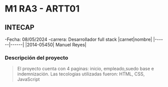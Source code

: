 # M1 RA3 - ARTT01
## INTECAP
 -Fecha: 08/05/2024
 -carrera: Desarrollador full stack
 |carnet|nombre|
 |------|------|
 |2014-05450| Manuel Reyes|
### Descripción del proyecto
> El proyecto cuenta con 4 paginas: inicio,
empleado,suedo base e indemnización.
> Las tecologias utilizadas fueron: HTML, CSS,
JavaScript